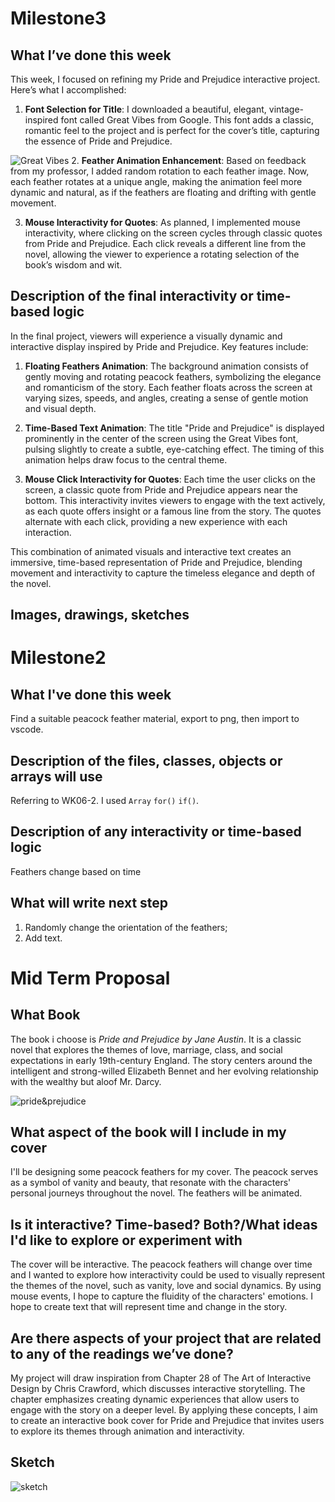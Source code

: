 # Milestone3
## What I’ve done this week 
This week, I focused on refining my Pride and Prejudice interactive project. Here’s what I accomplished:

1. **Font Selection for Title**: I downloaded a beautiful, elegant, vintage-inspired font called Great Vibes from Google. This font adds a classic, romantic feel to the project and is perfect for the cover’s title, capturing the essence of Pride and Prejudice.


![Great Vibes](font.png)
2. **Feather Animation Enhancement**: Based on feedback from my professor, I added random rotation to each feather image. Now, each feather rotates at a unique angle, making the animation feel more dynamic and natural, as if the feathers are floating and drifting with gentle movement.

3. **Mouse Interactivity for Quotes**: As planned, I implemented mouse interactivity, where clicking on the screen cycles through classic quotes from Pride and Prejudice. Each click reveals a different line from the novel, allowing the viewer to experience a rotating selection of the book’s wisdom and wit.

## Description of the final interactivity or time-based logic
In the final project, viewers will experience a visually dynamic and interactive display inspired by Pride and Prejudice. Key features include:

1. **Floating Feathers Animation**: The background animation consists of gently moving and rotating peacock feathers, symbolizing the elegance and romanticism of the story. Each feather floats across the screen at varying sizes, speeds, and angles, creating a sense of gentle motion and visual depth.

2. **Time-Based Text Animation**: The title "Pride and Prejudice" is displayed prominently in the center of the screen using the Great Vibes font, pulsing slightly to create a subtle, eye-catching effect. The timing of this animation helps draw focus to the central theme.

3. **Mouse Click Interactivity for Quotes**: Each time the user clicks on the screen, a classic quote from Pride and Prejudice appears near the bottom. This interactivity invites viewers to engage with the text actively, as each quote offers insight or a famous line from the story. The quotes alternate with each click, providing a new experience with each interaction.

This combination of animated visuals and interactive text creates an immersive, time-based representation of Pride and Prejudice, blending movement and interactivity to capture the timeless elegance and depth of the novel.
## Images, drawings, sketches

# Milestone2
## What I've done this week
Find a suitable peacock feather material, export to png, then import to vscode.
## Description of the files, classes, objects or arrays  will use
Referring to WK06-2. I used `Array` `for()` `if()`.
## Description of any interactivity or time-based logic
Feathers change based on time
## What will write next step
1. Randomly change the orientation of the feathers; 
2. Add text.

# Mid Term Proposal
## What Book
The book i choose is *Pride and Prejudice by Jane Austin*.
It is a classic novel that explores the themes of love, 
marriage, class, and social expectations in early 19th-century 
England. The story centers around the intelligent and 
strong-willed Elizabeth Bennet and her evolving relationship 
with the wealthy but aloof Mr. Darcy.


 ![pride&prejudice](bookcover.jpg)


## What aspect of the book will I include in my cover
I'll be designing some peacock feathers for my cover.
The peacock serves as a symbol of vanity and beauty, that resonate 
with the characters' personal journeys throughout the novel. 
The feathers will be animated.

## Is it interactive? Time-based? Both?/What ideas I'd like to explore or experiment with
The cover will be interactive. The peacock feathers will change over time and 
I wanted to explore how interactivity could be used to visually represent
 the themes of the novel, such as vanity, love and social dynamics. 
 By using mouse events, I hope to capture the fluidity of the characters' 
 emotions. I hope to create text that will represent time and change in 
 the story.

## Are there aspects of your project that are related to any of the readings we’ve done?
My project will draw inspiration from Chapter 28 of The Art of 
Interactive Design by Chris Crawford, which discusses interactive 
storytelling. The chapter emphasizes creating dynamic experiences 
that allow users to engage with the story on a deeper level. 
By applying these concepts, I aim to create an interactive book 
cover for Pride and Prejudice that invites users to explore its 
themes through animation and interactivity.

## Sketch
![sketch](sketch.jpg)